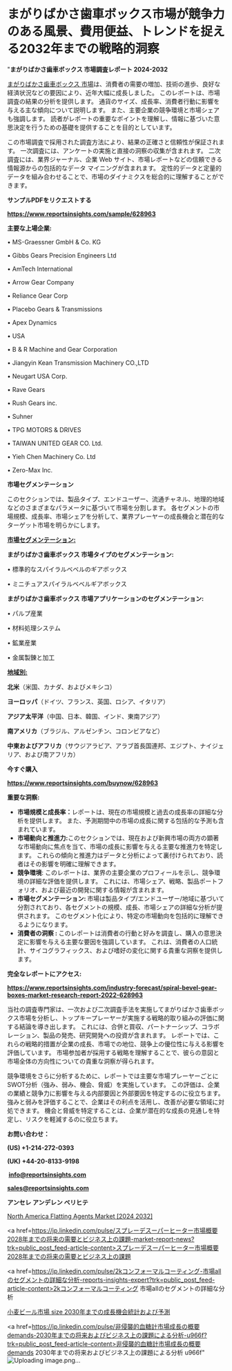 # まがりばかさ歯車ボックス市場が競争力のある風景、費用便益、トレンドを捉える2032年までの戦略的洞察

"<strong>まがりばかさ歯車ボックス 市場調査レポート 2024-2032</strong>

<a href=https://www.reportsinsights.com/sample/628963>まがりばかさ歯車ボックス 市場</a>は、消費者の需要の増加、技術の進歩、良好な経済状況などの要因により、近年大幅に成長しました。 このレポートは、市場調査の結果の分析を提供します。 通貨のサイズ、成長率、消費者行動に影響を与える主な傾向について説明します。 また、主要企業の競争環境と市場シェアも強調します。 読者がレポートの重要なポイントを理解し、情報に基づいた意思決定を行うための基礎を提供することを目的としています。

この市場調査で採用された調査方法により、結果の正確さと信頼性が保証されます。 一次調査には、アンケートの実施と直接の洞察の収集が含まれます。 二次調査には、業界ジャーナル、企業 Web サイト、市場レポートなどの信頼できる情報源からの包括的なデータ マイニングが含まれます。 定性的データと定量的データを組み合わせることで、市場のダイナミクスを総合的に理解することができます。

<strong><b>サンプルPDFをリクエストする</b></strong>

<a href=https://www.reportsinsights.com/sample/628963><strong><u>https://www.reportsinsights.com/sample/628963</u></strong></a>

<strong>主要な上場企業:</strong>

• MS-Graessner GmbH & Co. KG

• Gibbs Gears Precision Engineers Ltd

• AmTech International

• Arrow Gear Company

• Reliance Gear Corp

• Placebo Gears & Transmissions

• Apex Dynamics

• USA

• B & R Machine and Gear Corporation

• Jiangyin Kean Transmission Machinery CO.,LTD

• Neugart USA Corp.

• Rave Gears

• Rush Gears inc.

• Suhner

• TPG MOTORS & DRIVES

• TAIWAN UNITED GEAR CO. Ltd.

• Yieh Chen Machinery Co. Ltd

• Zero-Max Inc.

<strong>市場セグメンテーション</strong>

このセクションでは、製品タイプ、エンドユーザー、流通チャネル、地理的地域などのさまざまなパラメータに基づいて市場を分割します。 各セグメントの市場規模、成長率、市場シェアを分析して、業界プレーヤーの成長機会と潜在的なターゲット市場を明らかにします。

<strong><u>市場セグメンテーション</u></strong><strong><u>:</u></strong>

<strong>まがりばかさ歯車ボックス 市場タイプのセグメンテーション:</strong>

• 標準的なスパイラルベベルのギアボックス

• ミニチュアスパイラルベベルギアボックス

<strong>まがりばかさ歯車ボックス 市場アプリケーションのセグメンテーション:</strong>

• パルプ産業

• 材料処理システム

• 鉱業産業

• 金属製錬と加工

<strong><u>地域別</u></strong><strong><u>:</u></strong>

<strong>北米</strong>（米国、カナダ、およびメキシコ）

<strong>ヨーロッパ</strong>（ドイツ、フランス、英国、ロシア、イタリア）

<strong>アジア太平洋</strong>（中国、日本、韓国、インド、東南アジア）

<strong>南アメリカ</strong>（ブラジル、アルゼンチン、コロンビアなど）

<strong>中東およびアフリカ</strong>（サウジアラビア、アラブ首長国連邦、エジプト、ナイジェリア、および南アフリカ）

<strong>今すぐ購入</strong>

<a href=https://www.reportsinsights.com/buynow/628963><strong><u>https://www.reportsinsights.com/buynow/628963</u></strong></a>

<strong>重要な洞察:</strong>
<ul>
  <li><strong>市場規模と成長率：</strong>レポートは、現在の市場規模と過去の成長率の詳細な分析を提供します。 また、予測期間中の市場の成長に関する包括的な予測も含まれています。</li>
  <li><strong>市場動向と推進力:</strong>このセクションでは、現在および新興市場の両方の顕著な市場動向に焦点を当て、市場の成長に影響を与える主要な推進力を特定します。 これらの傾向と推進力はデータと分析によって裏付けられており、読者はその影響を明確に理解できます。</li>
  <li><strong>競争環境</strong>: このレポートは、業界の主要企業のプロフィールを示し、競争環境の詳細な評価を提供します。 これには、市場シェア、戦略、製品ポートフォリオ、および最近の開発に関する情報が含まれます。</li>
  <li><strong>市場セグメンテーション: </strong>市場は製品タイプ/エンドユーザー/地域に基づいて分割されており、各セグメントの規模、成長、市場シェアの詳細な分析が提供されます。 このセグメント化により、特定の市場動向を包括的に理解できるようになります。</li>
  <li><strong>消費者の洞察 : </strong>このレポートは消費者の行動と好みを調査し、購入の意思決定に影響を与える主要な要因を強調しています。 これは、消費者の人口統計、サイコグラフィックス、および嗜好の変化に関する貴重な洞察を提供します。</li>
</ul>
<strong>完全なレポートにアクセス:</strong>

<a href=https://www.reportsinsights.com/industry-forecast/spiral-bevel-gear-boxes-market-research-report-2022-628963><strong><u><b>https://www.reportsinsights.com/industry-forecast/spiral-bevel-gear-boxes-market-research-report-2022-628963</b></u></strong></a>

当社の調査専門家は、一次および二次調査手法を実施してまがりばかさ歯車ボックス市場を分析し、トップキープレーヤーが実施する戦略的取り組みの評価に関する結論を導き出します。 これには、合併と買収、パートナーシップ、コラボレーション、製品の発売、研究開発への投資が含まれます。 レポートでは、これらの戦略的措置が企業の成長、市場での地位、競争上の優位性に与える影響を評価しています。 市場参加者が採用する戦略を理解することで、彼らの意図と市場全体の方向性についての貴重な洞察が得られます。

競争環境をさらに分析するために、レポートでは主要な市場プレーヤーごとにSWOT分析（強み、弱み、機会、脅威）を実施しています。 この評価は、企業の業績と競争力に影響を与える内部要因と外部要因を特定するのに役立ちます。 強みと弱みを評価することで、企業はその利点を活用し、改善が必要な領域に対処できます。 機会と脅威を特定することは、企業が潜在的な成長の見通しを特定し、リスクを軽減するのに役立ちます。

<strong>お問い合わせ：</strong>

<strong>(US) +1-214-272-0393</strong>

<strong>(UK) +44-20-8133-9198</strong>

<strong> </strong><a href=info@reportsinsights.com><strong><u>info@reportsinsights.com</u></strong></a>

<a href=sales@reportsinsights.com><strong><u>sales@reportsinsights.com</u></strong></a>

<strong>アンセレ アンデレン ベリヒテ</strong>

<a href=https://www.linkedin.com/pulse/north-america-flatting-agents-market-2024-landscape-mxw4f/>North America Flatting Agents Market [2024 2032]</a>

<a href=https://jp.linkedin.com/pulse/スプレーデスーパーヒーター市場概要2028年までの将来の需要とビジネス上の課題-market-report-news?trk=public_post_feed-article-content>スプレーデスーパーヒーター市場概要2028年までの将来の需要とビジネス上の課題</a>

<a href=https://jp.linkedin.com/pulse/2kコンフォーマルコーティング-市場allのセグメントの詳細な分析-reports-insights-expert?trk=public_post_feed-article-content>2kコンフォーマルコーティング 市場allのセグメントの詳細な分析</a>

<a href=https://www.linkedin.com/pulse/小麦ビール市場-size-2030年までの成長機会統計および予測-healthscope-news-245-hhwle/>小麦ビール市場 size 2030年までの成長機会統計および予測</a>

<a href=https://jp.linkedin.com/pulse/非侵襲的血糖計市場成長の概要demands-2030年までの将来およびビジネス上の課題による分析-u966f?trk=public_post_feed-article-content>非侵襲的血糖計市場成長の概要demands 2030年までの将来およびビジネス上の課題による分析 u966f</a>"
![Uploading image.png…]()
